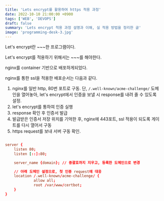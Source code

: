 ```yaml
---
title: 'Lets encrypt를 활용하여 https 적용 과정'
date: 2022-10-10 21:00:00 +0900
tags: ['WEB', 'DEVOPS']
draft: false
summary: 'Lets encrypt 적용 과정 설명과 이해, 실 적용 방법을 정리한 글'
image: 'programming-desk-3.jpg'
---
```


Let's encrypt란 ~~~한 프로그램이다.

Let's encrypt를 적용하기 위해서는 ~~~를 해야한다.

nginx를 container 기반으로 배포하게되었다.

nginx를 통한 ssl을 적용한 배포순서는 다음과 같다.

1. nginx를 일반 http, 80번 포트로 구동. 단, ``/.well-known/acme-challenge/`` 도메인을 열어놓아, let's encrypt에서 인증을 보낼 시 response를 내려 줄 수 있도록 설정.
2. let's encrypt를 통하여 인증 실행
3. response 확인 후 인증서 발급
4. 발급받은 인증서 저장 위치를 기억한 후, nginx에 443포트, ssl 적용이 되도록 게이트를 다시 열어서 구동
5. https request를 보내 서버 구동 확인.

```yml

```

```conf
server {
    listen 80;
    listen [::]:80;

    server_name {domain}; // 중괄호까지 지우고, 등록한 도메인으로 변경

    // 아래 도메인 설정으로, 첫 인증 request에 대응
    location /.well-known/acme-challenge/ {
             allow all;
             root /var/www/certbot;
    } 
}
```
